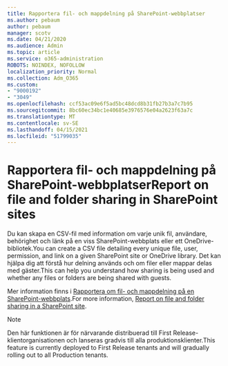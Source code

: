 ```yaml
---
title: Rapportera fil- och mappdelning på SharePoint-webbplatser
ms.author: pebaum
author: pebaum
manager: scotv
ms.date: 04/21/2020
ms.audience: Admin
ms.topic: article
ms.service: o365-administration
ROBOTS: NOINDEX, NOFOLLOW
localization_priority: Normal
ms.collection: Adm_O365
ms.custom:
- "9000192"
- "3049"
ms.openlocfilehash: ccf53ac09e6f5ad5bc48dcd8b31fb27b3a7c7b95
ms.sourcegitcommit: 8bc60ec34bc1e40685e3976576e04a2623f63a7c
ms.translationtype: MT
ms.contentlocale: sv-SE
ms.lasthandoff: 04/15/2021
ms.locfileid: "51799035"
---
```

# <a name="report-on-file-and-folder-sharing-in-sharepoint-sites"></a><span data-ttu-id="3d732-102">Rapportera fil- och mappdelning på SharePoint-webbplatser</span><span class="sxs-lookup"><span data-stu-id="3d732-102">Report on file and folder sharing in SharePoint sites</span></span>

<span data-ttu-id="3d732-103">Du kan skapa en CSV-fil med information om varje unik fil, användare, behörighet och länk på en viss SharePoint-webbplats eller ett OneDrive-bibliotek.</span><span class="sxs-lookup"><span data-stu-id="3d732-103">You can create a CSV file detailing every unique file, user, permission, and link on a given SharePoint site or OneDrive library.</span></span> <span data-ttu-id="3d732-104">Det kan hjälpa dig att förstå hur delning används och om filer eller mappar delas med gäster.</span><span class="sxs-lookup"><span data-stu-id="3d732-104">This can help you understand how sharing is being used and whether any files or folders are being shared with guests.</span></span>

<span data-ttu-id="3d732-105">Mer information finns i [Rapportera om fil- och mappdelning på en SharePoint-webbplats](https://docs.microsoft.com/sharepoint/sharing-reports).</span><span class="sxs-lookup"><span data-stu-id="3d732-105">For more information, [Report on file and folder sharing in a SharePoint site](https://docs.microsoft.com/sharepoint/sharing-reports).</span></span>

> [!NOTE]
> <span data-ttu-id="3d732-106">Den här funktionen är för närvarande distribuerad till First Release-klientorganisationen och lanseras gradvis till alla produktionsklienter.</span><span class="sxs-lookup"><span data-stu-id="3d732-106">This feature is currently deployed to First Release tenants and will gradually rolling out to all Production tenants.</span></span>